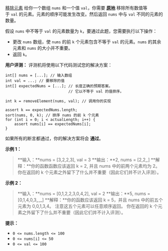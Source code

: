 [移除元素](file:///G:/%E5%8A%9B%E6%89%A3/%E5%8A%9B%E6%89%A3/%E7%A7%BB%E9%99%A4%E5%85%83%E7%B4%A0/%E7%A7%BB%E9%99%A4%E5%85%83%E7%B4%A0.cs)
给你一个数组 `nums` 和一个值 `val`，你需要 **[原地](https://baike.baidu.com/item/%E5%8E%9F%E5%9C%B0%E7%AE%97%E6%B3%95)** 移除所有数值等于 `val` 的元素。元素的顺序可能发生改变。然后返回 `nums` 中与 `val` 不同的元素的数量。

假设 `nums` 中不等于 `val` 的元素数量为 `k`，要通过此题，您需要执行以下操作：
- 更改 `nums` 数组，使 `nums` 的前 `k` 个元素包含不等于 `val` 的元素。`nums` 的其余元素和 `nums` 的大小并不重要。
- 返回 `k`。

**用户评测：**
评测机将使用以下代码测试您的解决方案：
```
int[] nums = [...]; // 输入数组
int val = ...; // 要移除的值
int[] expectedNums = [...]; // 长度正确的预期答案。
                            // 它以不等于 val 的值排序。

int k = removeElement(nums, val); // 调用你的实现

assert k == expectedNums.length;
sort(nums, 0, k); // 排序 nums 的前 k 个元素
for (int i = 0; i < actualLength; i++) {
    assert nums[i] == expectedNums[i];
}
```

如果所有的断言都通过，你的解决方案将会 **通过**。

**示例 1：**
> **输入：**nums = [3,2,2,3], val = 3
> **输出：**2, nums = [2,2,_,_]
> **解释：**你的函数函数应该返回 k = 2, 并且 nums 中的前两个元素均为 2。
> 你在返回的 k 个元素之外留下了什么并不重要（因此它们并不计入评测）。

**示例 2：**
>**输入：**nums = [0,1,2,2,3,0,4,2], val = 2
>**输出：**5, nums = [0,1,4,0,3,_,_,_]
>**解释：**你的函数应该返回 k = 5，并且 nums 中的前五个元素为 0,0,1,3,4。
>注意这五个元素可以任意顺序返回。
>你在返回的 k 个元素之外留下了什么并不重要（因此它们并不计入评测）。

**提示：**
- `0 <= nums.length <= 100`
- `0 <= nums[i] <= 50`
- `0 <= val <= 100`